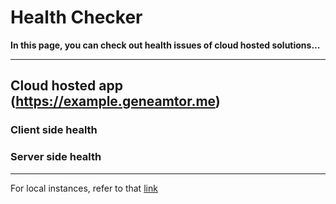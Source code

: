 # Health Checker

**In this page, you can check out health issues of cloud hosted solutions...**

<hr/>

## Cloud hosted app (https://example.geneamtor.me)

### Client side health

<Health host="https://wt.genemator.me"></Health>

### Server side health

<Health host="https://srv.genemator.me/api/v1/posts"></Health>

<hr/>

For local instances, refer to that [link](/health/local.md)
